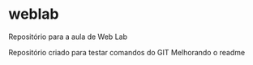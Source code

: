 # weblab
Repositório para a aula de Web Lab


Repositório criado para testar comandos do GIT
Melhorando o readme